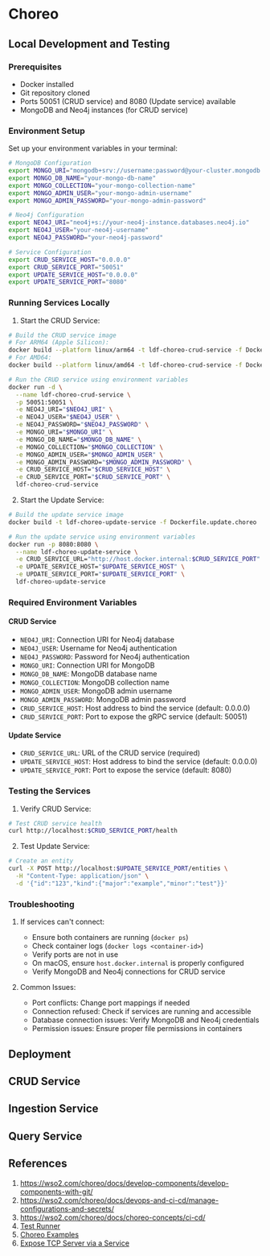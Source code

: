 # Choreo 

## Local Development and Testing

### Prerequisites
- Docker installed
- Git repository cloned
- Ports 50051 (CRUD service) and 8080 (Update service) available
- MongoDB and Neo4j instances (for CRUD service)

### Environment Setup
Set up your environment variables in your terminal:

```bash
# MongoDB Configuration
export MONGO_URI="mongodb+srv://username:password@your-cluster.mongodb.net/?retryWrites=true&w=majority"
export MONGO_DB_NAME="your-mongo-db-name"
export MONGO_COLLECTION="your-mongo-collection-name"
export MONGO_ADMIN_USER="your-mongo-admin-username"
export MONGO_ADMIN_PASSWORD="your-mongo-admin-password"

# Neo4j Configuration
export NEO4J_URI="neo4j+s://your-neo4j-instance.databases.neo4j.io"
export NEO4J_USER="your-neo4j-username"
export NEO4J_PASSWORD="your-neo4j-password"

# Service Configuration
export CRUD_SERVICE_HOST="0.0.0.0"
export CRUD_SERVICE_PORT="50051"
export UPDATE_SERVICE_HOST="0.0.0.0"
export UPDATE_SERVICE_PORT="8080"
```

### Running Services Locally

1. Start the CRUD Service:
```bash
# Build the CRUD service image
# For ARM64 (Apple Silicon):
docker build --platform linux/arm64 -t ldf-choreo-crud-service -f Dockerfile.crud.choreo .
# For AMD64:
docker build --platform linux/amd64 -t ldf-choreo-crud-service -f Dockerfile.crud.choreo .

# Run the CRUD service using environment variables
docker run -d \
  --name ldf-choreo-crud-service \
  -p 50051:50051 \
  -e NEO4J_URI="$NEO4J_URI" \
  -e NEO4J_USER="$NEO4J_USER" \
  -e NEO4J_PASSWORD="$NEO4J_PASSWORD" \
  -e MONGO_URI="$MONGO_URI" \
  -e MONGO_DB_NAME="$MONGO_DB_NAME" \
  -e MONGO_COLLECTION="$MONGO_COLLECTION" \
  -e MONGO_ADMIN_USER="$MONGO_ADMIN_USER" \
  -e MONGO_ADMIN_PASSWORD="$MONGO_ADMIN_PASSWORD" \
  -e CRUD_SERVICE_HOST="$CRUD_SERVICE_HOST" \
  -e CRUD_SERVICE_PORT="$CRUD_SERVICE_PORT" \
  ldf-choreo-crud-service
```

2. Start the Update Service:
```bash
# Build the update service image
docker build -t ldf-choreo-update-service -f Dockerfile.update.choreo .

# Run the update service using environment variables
docker run -p 8080:8080 \
  --name ldf-choreo-update-service \
  -e CRUD_SERVICE_URL="http://host.docker.internal:$CRUD_SERVICE_PORT" \
  -e UPDATE_SERVICE_HOST="$UPDATE_SERVICE_HOST" \
  -e UPDATE_SERVICE_PORT="$UPDATE_SERVICE_PORT" \
  ldf-choreo-update-service
```

### Required Environment Variables

#### CRUD Service
- `NEO4J_URI`: Connection URI for Neo4j database
- `NEO4J_USER`: Username for Neo4j authentication
- `NEO4J_PASSWORD`: Password for Neo4j authentication
- `MONGO_URI`: Connection URI for MongoDB
- `MONGO_DB_NAME`: MongoDB database name
- `MONGO_COLLECTION`: MongoDB collection name
- `MONGO_ADMIN_USER`: MongoDB admin username
- `MONGO_ADMIN_PASSWORD`: MongoDB admin password
- `CRUD_SERVICE_HOST`: Host address to bind the service (default: 0.0.0.0)
- `CRUD_SERVICE_PORT`: Port to expose the gRPC service (default: 50051)

#### Update Service
- `CRUD_SERVICE_URL`: URL of the CRUD service (required)
- `UPDATE_SERVICE_HOST`: Host address to bind the service (default: 0.0.0.0)
- `UPDATE_SERVICE_PORT`: Port to expose the service (default: 8080)

### Testing the Services

1. Verify CRUD Service:
```bash
# Test CRUD service health
curl http://localhost:$CRUD_SERVICE_PORT/health
```

2. Test Update Service:
```bash
# Create an entity
curl -X POST http://localhost:$UPDATE_SERVICE_PORT/entities \
  -H "Content-Type: application/json" \
  -d '{"id":"123","kind":{"major":"example","minor":"test"}}'
```

### Troubleshooting

1. If services can't connect:
   - Ensure both containers are running (`docker ps`)
   - Check container logs (`docker logs <container-id>`)
   - Verify ports are not in use
   - On macOS, ensure `host.docker.internal` is properly configured
   - Verify MongoDB and Neo4j connections for CRUD service

2. Common Issues:
   - Port conflicts: Change port mappings if needed
   - Connection refused: Check if services are running and accessible
   - Database connection issues: Verify MongoDB and Neo4j credentials
   - Permission issues: Ensure proper file permissions in containers

## Deployment

## CRUD Service

## Ingestion Service

## Query Service

## References

1. https://wso2.com/choreo/docs/develop-components/develop-components-with-git/
2. https://wso2.com/choreo/docs/devops-and-ci-cd/manage-configurations-and-secrets/
3. https://wso2.com/choreo/docs/choreo-concepts/ci-cd/
4. [Test Runner](https://wso2.com/choreo/docs/testing/test-components-with-test-runner/)
5. [Choreo Examples](https://github.com/wso2/choreo-samples)
6. [Expose TCP Server via a Service](https://wso2.com/choreo/docs/develop-components/develop-services/expose-a-tcp-server-via-a-service/#step-2-build-and-deploy)
